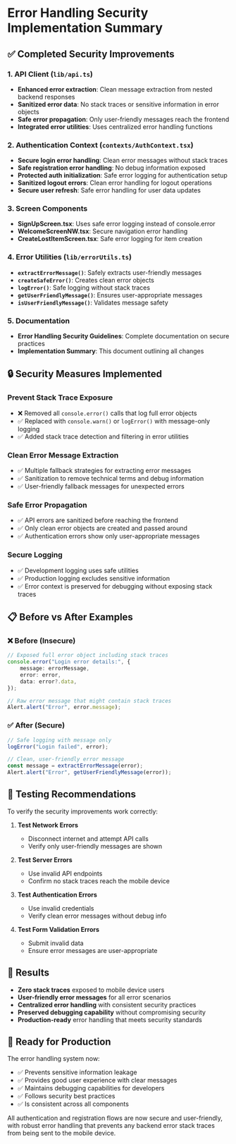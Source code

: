 # Error Handling Security Implementation Summary

## ✅ Completed Security Improvements

### 1. API Client (`lib/api.ts`)

-   **Enhanced error extraction**: Clean message extraction from nested backend responses
-   **Sanitized error data**: No stack traces or sensitive information in error objects
-   **Safe error propagation**: Only user-friendly messages reach the frontend
-   **Integrated error utilities**: Uses centralized error handling functions

### 2. Authentication Context (`contexts/AuthContext.tsx`)

-   **Secure login error handling**: Clean error messages without stack traces
-   **Safe registration error handling**: No debug information exposed
-   **Protected auth initialization**: Safe error logging for authentication setup
-   **Sanitized logout errors**: Clean error handling for logout operations
-   **Secure user refresh**: Safe error handling for user data updates

### 3. Screen Components

-   **SignUpScreen.tsx**: Uses safe error logging instead of console.error
-   **WelcomeScreenNW.tsx**: Secure navigation error handling
-   **CreateLostItemScreen.tsx**: Safe error logging for item creation

### 4. Error Utilities (`lib/errorUtils.ts`)

-   **`extractErrorMessage()`**: Safely extracts user-friendly messages
-   **`createSafeError()`**: Creates clean error objects
-   **`logError()`**: Safe logging without stack traces
-   **`getUserFriendlyMessage()`**: Ensures user-appropriate messages
-   **`isUserFriendlyMessage()`**: Validates message safety

### 5. Documentation

-   **Error Handling Security Guidelines**: Complete documentation on secure practices
-   **Implementation Summary**: This document outlining all changes

## 🔒 Security Measures Implemented

### Prevent Stack Trace Exposure

-   ❌ Removed all `console.error()` calls that log full error objects
-   ✅ Replaced with `console.warn()` or `logError()` with message-only logging
-   ✅ Added stack trace detection and filtering in error utilities

### Clean Error Message Extraction

-   ✅ Multiple fallback strategies for extracting error messages
-   ✅ Sanitization to remove technical terms and debug information
-   ✅ User-friendly fallback messages for unexpected errors

### Safe Error Propagation

-   ✅ API errors are sanitized before reaching the frontend
-   ✅ Only clean error objects are created and passed around
-   ✅ Authentication errors show only user-appropriate messages

### Secure Logging

-   ✅ Development logging uses safe utilities
-   ✅ Production logging excludes sensitive information
-   ✅ Error context is preserved for debugging without exposing stack traces

## 📋 Before vs After Examples

### ❌ Before (Insecure)

```typescript
// Exposed full error object including stack traces
console.error("Login error details:", {
	message: errorMessage,
	error: error,
	data: error?.data,
});

// Raw error message that might contain stack traces
Alert.alert("Error", error.message);
```

### ✅ After (Secure)

```typescript
// Safe logging with message only
logError("Login failed", error);

// Clean, user-friendly error message
const message = extractErrorMessage(error);
Alert.alert("Error", getUserFriendlyMessage(error));
```

## 🧪 Testing Recommendations

To verify the security improvements work correctly:

1. **Test Network Errors**

    - Disconnect internet and attempt API calls
    - Verify only user-friendly messages are shown

2. **Test Server Errors**

    - Use invalid API endpoints
    - Confirm no stack traces reach the mobile device

3. **Test Authentication Errors**

    - Use invalid credentials
    - Verify clean error messages without debug info

4. **Test Form Validation Errors**
    - Submit invalid data
    - Ensure error messages are user-appropriate

## 🎯 Results

-   **Zero stack traces** exposed to mobile device users
-   **User-friendly error messages** for all error scenarios
-   **Centralized error handling** with consistent security practices
-   **Preserved debugging capability** without compromising security
-   **Production-ready** error handling that meets security standards

## 🚀 Ready for Production

The error handling system now:

-   ✅ Prevents sensitive information leakage
-   ✅ Provides good user experience with clear messages
-   ✅ Maintains debugging capabilities for developers
-   ✅ Follows security best practices
-   ✅ Is consistent across all components

All authentication and registration flows are now secure and user-friendly, with robust error handling that prevents any backend error stack traces from being sent to the mobile device.
